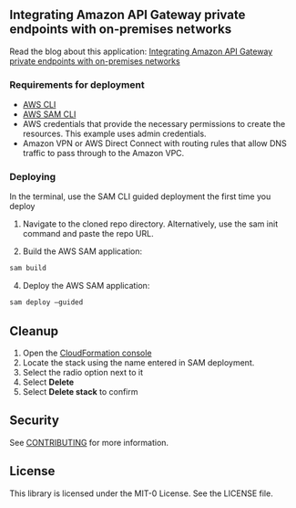 ## Integrating Amazon API Gateway private endpoints with on-premises networks

Read the blog about this application:
[Integrating Amazon API Gateway private endpoints with on-premises networks](https://aws.amazon.com/blogs/compute/integrating-amazon-api-gateway-private-endpoints-with-on-premises-networks/)


### Requirements for deployment

* <a href="https://aws.amazon.com/cli/" target="_blank">AWS CLI</a>
* <a href="https://docs.aws.amazon.com/serverless-application-model/latest/developerguide/serverless-sam-cli-install.html" target="_blank">AWS SAM CLI</a>
* AWS credentials that provide the necessary permissions to create the resources. This example uses admin credentials.
* Amazon VPN or AWS Direct Connect with routing rules that allow DNS traffic to pass through to the Amazon VPC.


### Deploying

In the terminal, use the SAM CLI guided deployment the first time you deploy

1. Navigate to the cloned repo directory. Alternatively, use the sam init command and paste the repo URL.
 
3.	Build the AWS SAM application:
```bash
sam build
```
4.	Deploy the AWS SAM application:
```bash
sam deploy –guided
```

## Cleanup
1. Open the <a href="https://console.aws.amazon.com/cloudformation/home" target="_blank">CloudFormation console</a>
1. Locate the stack using the name entered in SAM deployment.
1. Select the radio option next to it
1. Select **Delete**
1. Select **Delete stack** to confirm

## Security

See [CONTRIBUTING](CONTRIBUTING.md#security-issue-notifications) for more information.

## License

This library is licensed under the MIT-0 License. See the LICENSE file.

